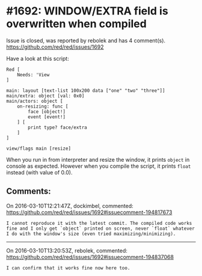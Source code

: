 
#1692: WINDOW/EXTRA field is overwritten when compiled
================================================================================
Issue is closed, was reported by rebolek and has 4 comment(s).
<https://github.com/red/red/issues/1692>

Have a look at this script:

```
Red [
    Needs: 'View
]

main: layout [text-list 100x200 data ["one" "two" "three"]]
main/extra: object [val: 0x0]
main/actors: object [
    on-resizing: func [
        face [object!]
        event [event!]
    ] [
        print type? face/extra
    ]
]

view/flags main [resize]
```

When you run in from interpreter and resize the window, it prints `object` in console as expected. However when you compile the script, it prints `float` instead (with value of 0.0).



Comments:
--------------------------------------------------------------------------------

On 2016-03-10T12:21:47Z, dockimbel, commented:
<https://github.com/red/red/issues/1692#issuecomment-194817673>

    I cannot reproduce it with the latest commit. The compiled code works fine and I only get `object` printed on screen, never `float` whatever I do with the window's size (even tried maximizing/minimizing).

--------------------------------------------------------------------------------

On 2016-03-10T13:20:53Z, rebolek, commented:
<https://github.com/red/red/issues/1692#issuecomment-194837068>

    I can confirm that it works fine now here too.

